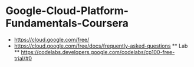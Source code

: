 # Google-Cloud-Platform-Fundamentals-Coursera

* https://cloud.google.com/free/
* https://cloud.google.com/free/docs/frequently-asked-questions
** Lab **
https://codelabs.developers.google.com/codelabs/cp100-free-trial/#0
